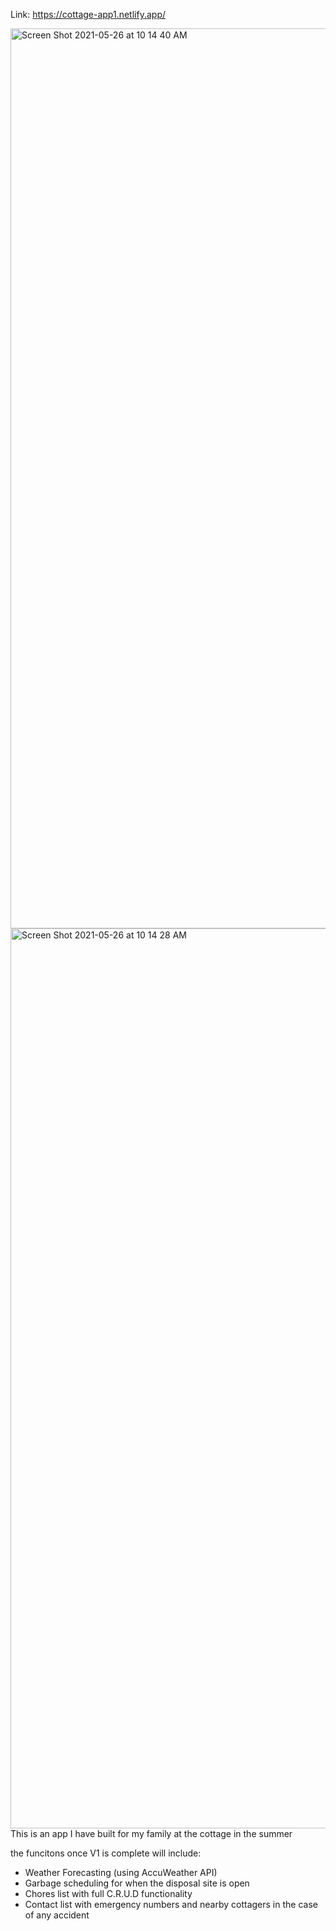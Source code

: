 Link: https://cottage-app1.netlify.app/

<img width="1440" alt="Screen Shot 2021-05-26 at 10 14 40 AM" src="https://user-images.githubusercontent.com/37593078/119675675-3fd87480-be0b-11eb-987a-20fc3b18d1ff.png">
<img width="1440" alt="Screen Shot 2021-05-26 at 10 14 28 AM" src="https://user-images.githubusercontent.com/37593078/119675846-626a8d80-be0b-11eb-9ce9-7470508c3726.png">
This is an app I have built for my family at the cottage in the summer

the funcitons once V1 is complete will include: 
  - Weather Forecasting (using AccuWeather API)
  - Garbage scheduling for when the disposal site is open
  - Chores list with full C.R.U.D functionality
  - Contact list with emergency numbers and nearby cottagers in the case of any accident


